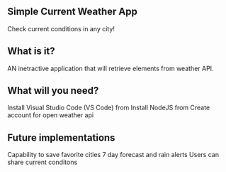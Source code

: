 ## Simple Current Weather App
Check current conditions in any city!


## What is it?

AN inetractive application that will retrieve elements from weather API.

## What will you need?

Install Visual Studio Code (VS Code) from 
Install NodeJS from 
Create account for open weather api 

## Future implementations

Capability to save favorite cities
7 day forecast and rain alerts
Users can share current conditons